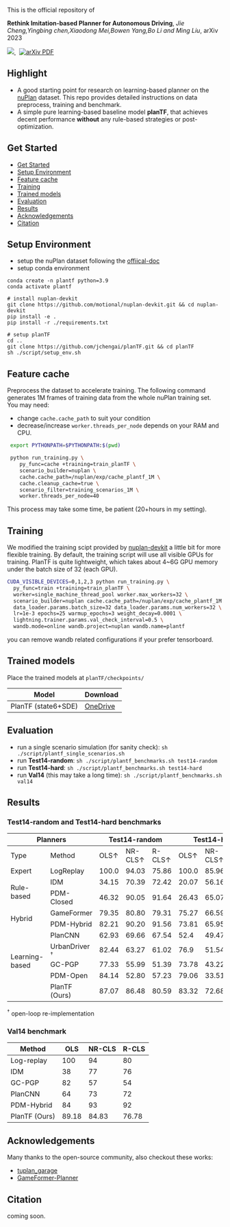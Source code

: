 This is the official repository of

**Rethink Imitation-based Planner for Autonomous Driving**,
*Jie Cheng,Yingbing chen,Xiaodong Mei,Bowen Yang,Bo Li and Ming Liu*, arXiv 2023

<p align="left">
<a href="https://jchengai.github.io/planTF">
<img src="https://img.shields.io/badge/Project-Page-blue?style=flat">
</a>
<a href='todo' style='padding-left: 0.5rem;'>
    <img src='https://img.shields.io/badge/arXiv-PDF (coming soon)-red?style=flat&logo=arXiv&logoColor=wihte' alt='arXiv PDF'>
</a>
</p>

## Highlight
- A good starting point for research on learning-based planner on the [nuPlan](https://www.nuscenes.org/nuplan) dataset. This repo provides detailed instructions on data preprocess, training and benchmark.
- A simple pure learning-based baseline model **planTF**, that achieves decent performance **without** any rule-based strategies or post-optimization.

## Get Started

- [Get Started](#get-started)
- [Setup Environment](#setup-environment)
- [Feature cache](#feature-cache)
- [Training](#training)
- [Trained models](#trained-models)
- [Evaluation](#evaluation)
- [Results](#results)
- [Acknowledgements](#acknowledgements)
- [Citation](#citation)


## Setup Environment

- setup the nuPlan dataset following the [offiical-doc](https://nuplan-devkit.readthedocs.io/en/latest/dataset_setup.html)
- setup conda environment
```
conda create -n plantf python=3.9
conda activate plantf

# install nuplan-devkit
git clone https://github.com/motional/nuplan-devkit.git && cd nuplan-devkit
pip install -e .
pip install -r ./requirements.txt

# setup planTF
cd ..
git clone https://github.com/jchengai/planTF.git && cd planTF
sh ./script/setup_env.sh
```

## Feature cache

Preprocess the dataset to accelerate training. The following command generates 1M frames of training data from the whole nuPlan training set. You may need:
- change `cache.cache_path` to suit your condition
- decrease/increase `worker.threads_per_node` depends on your RAM and CPU.

```sh
 export PYTHONPATH=$PYTHONPATH:$(pwd)

 python run_training.py \
    py_func=cache +training=train_planTF \
    scenario_builder=nuplan \
    cache.cache_path=/nuplan/exp/cache_plantf_1M \
    cache.cleanup_cache=true \
    scenario_filter=training_scenarios_1M \
    worker.threads_per_node=40
```

This process may take some time, be patient (20+hours in my setting).

## Training

We modified the training scipt provided by [nuplan-devkit](https://github.com/autonomousvision/tuplan_garage) a little bit for more flexible training. 
By default, the training script will use all visible GPUs for training. PlanTF is quite lightweight, which takes about 4~6G GPU memory under the batch size of 32 (each GPU).

```sh
CUDA_VISIBLE_DEVICES=0,1,2,3 python run_training.py \
  py_func=train +training=train_planTF \
  worker=single_machine_thread_pool worker.max_workers=32 \
  scenario_builder=nuplan cache.cache_path=/nuplan/exp/cache_plantf_1M cache.use_cache_without_dataset=true \
  data_loader.params.batch_size=32 data_loader.params.num_workers=32 \
  lr=1e-3 epochs=25 warmup_epochs=3 weight_decay=0.0001 \
  lightning.trainer.params.val_check_interval=0.5 \
  wandb.mode=online wandb.project=nuplan wandb.name=plantf
```

you can remove wandb related configurations if your prefer tensorboard.

## Trained models

Place the trained models at `planTF/checkpoints/`

| Model               | Download                                                                                                                                          |
| ------------------- | ------------------------------------------------------------------------------------------------------------------------------------------------- |
| PlanTF (state6+SDE) | [OneDrive](https://hkustconnect-my.sharepoint.com/:u:/g/personal/jchengai_connect_ust_hk/EW7HbklkAhVNpcDUEga2aLABxioVA1S98vyqk2VbziYfTw?e=fe3CxI) |


## Evaluation


- run a single scenario simulation (for sanity check): `sh ./script/plantf_single_scenarios.sh`
- run **Test14-random**: `sh ./script/plantf_benchmarks.sh test14-random`
- run **Test14-hard**: `sh ./script/plantf_benchmarks.sh test14-hard`
- run **Val14** (this may take a long time): `sh ./script/plantf_benchmarks.sh val14`

## Results

### Test14-random and Test14-hard benchmarks

<table class="tg">
<thead>
  <tr>
    <th class="tg-c3ow" colspan="2">Planners</th>
    <th class="tg-c3ow" colspan="3">Test14-random</th>
    <th class="tg-c3ow" colspan="3">Test14-hard</th>
    <th class="tg-0pky"></th>
  </tr>
</thead>
<tbody>
  <tr>
    <td class="tg-0pky">Type</td>
    <td class="tg-0pky">Method</td>
    <td class="tg-c3ow">OLS↑</td>
    <td class="tg-c3ow">NR-CLS↑</td>
    <td class="tg-c3ow">R-CLS↑</td>
    <td class="tg-c3ow">OLS↑</td>
    <td class="tg-c3ow">NR-CLS↑</td>
    <td class="tg-c3ow">R-CLS↑</td>
    <td class="tg-0pky">Time</td>
  </tr>
  <tr>
    <td class="tg-0pky">Expert</td>
    <td class="tg-0pky">LogReplay</td>
    <td class="tg-c3ow">100.0</td>
    <td class="tg-c3ow">94.03</td>
    <td class="tg-c3ow">75.86</td>
    <td class="tg-c3ow">100.0</td>
    <td class="tg-c3ow">85.96</td>
    <td class="tg-c3ow">68.80</td>
    <td class="tg-c3ow">-</td>
  </tr>
  <tr>
    <td class="tg-0pky" rowspan="2">Rule-based</td>
    <td class="tg-0pky">IDM</td>
    <td class="tg-c3ow">34.15</td>
    <td class="tg-c3ow">70.39</td>
    <td class="tg-c3ow">72.42</td>
    <td class="tg-c3ow">20.07</td>
    <td class="tg-c3ow">56.16</td>
    <td class="tg-c3ow">62.26</td>
    <td class="tg-c3ow">32</td>
  </tr>
  <tr>
    <td class="tg-0pky">PDM-Closed</td>
    <td class="tg-c3ow">46.32</td>
    <td class="tg-c3ow">90.05</td>
    <td class="tg-7btt">91.64</td>
    <td class="tg-c3ow">26.43</td>
    <td class="tg-c3ow">65.07</td>
    <td class="tg-c3ow">75.18</td>
    <td class="tg-c3ow">140</td>
  </tr>
  <tr>
    <td class="tg-0pky" rowspan="2">Hybrid</td>
    <td class="tg-0pky">GameFormer</td>
    <td class="tg-c3ow">79.35</td>
    <td class="tg-c3ow">80.80</td>
    <td class="tg-c3ow">79.31</td>
    <td class="tg-c3ow">75.27</td>
    <td class="tg-c3ow">66.59</td>
    <td class="tg-c3ow">68.83</td>
    <td class="tg-c3ow">443</td>
  </tr>
  <tr>
    <td class="tg-0pky">PDM-Hybrid</td>
    <td class="tg-c3ow">82.21</td>
    <td class="tg-7btt">90.20</td>
    <td class="tg-c3ow">91.56</td>
    <td class="tg-c3ow">73.81</td>
    <td class="tg-c3ow">65.95</td>
    <td class="tg-7btt">75.79</td>
    <td class="tg-c3ow">152</td>
  </tr>
  <tr>
    <td class="tg-0pky" rowspan="5">Learning-based<br><br></td>
    <td class="tg-0pky">PlanCNN</td>
    <td class="tg-c3ow">62.93</td>
    <td class="tg-c3ow">69.66</td>
    <td class="tg-c3ow">67.54</td>
    <td class="tg-c3ow">52.4</td>
    <td class="tg-c3ow">49.47</td>
    <td class="tg-c3ow">52.16</td>
    <td class="tg-c3ow">82</td>
  </tr>
  <tr>
    <td class="tg-0pky">UrbanDriver <sup><span>&#8224</span></sup></td>
    <td class="tg-c3ow">82.44</td>
    <td class="tg-c3ow">63.27</td>
    <td class="tg-c3ow">61.02</td>
    <td class="tg-c3ow">76.9</td>
    <td class="tg-c3ow">51.54</td>
    <td class="tg-c3ow">49.07</td>
    <td class="tg-c3ow">124</td>
  </tr>
  <tr>
    <td class="tg-0pky">GC-PGP</td>
    <td class="tg-c3ow">77.33</td>
    <td class="tg-c3ow">55.99</td>
    <td class="tg-c3ow">51.39</td>
    <td class="tg-c3ow">73.78</td>
    <td class="tg-c3ow">43.22</td>
    <td class="tg-c3ow">39.63</td>
    <td class="tg-c3ow">160</td>
  </tr>
  <tr>
    <td class="tg-0pky">PDM-Open</td>
    <td class="tg-c3ow">84.14</td>
    <td class="tg-c3ow">52.80</td>
    <td class="tg-c3ow">57.23</td>
    <td class="tg-c3ow">79.06</td>
    <td class="tg-c3ow">33.51</td>
    <td class="tg-c3ow">35.83</td>
    <td class="tg-c3ow">101</td>
  </tr>
  <tr>
    <td class="tg-0pky">PlanTF (Ours)</td>
    <td class="tg-7btt">87.07</td>
    <td class="tg-c3ow">86.48</td>
    <td class="tg-c3ow">80.59</td>
    <td class="tg-7btt">83.32</td>
    <td class="tg-7btt">72.68</td>
    <td class="tg-c3ow">61.7</td>
    <td class="tg-c3ow">155</td>
  </tr>
</tbody>
</table>

<p>
<sup><span>&#8224</span></sup> open-loop re-implementation
</p>

### Val14 benchmark

| Method        | OLS   | NR-CLS | R-CLS |
| ------------- | ----- | ------ | ----- |
| Log-replay    | 100   | 94     | 80    |
| IDM           | 38    | 77     | 76    |
| GC-PGP        | 82    | 57     | 54    |
| PlanCNN       | 64    | 73     | 72    |
| PDM-Hybrid    | 84    | 93     | 92    |
| PlanTF (Ours) | 89.18 | 84.83  | 76.78 |

## Acknowledgements

Many thanks to the open-source community, also checkout these works:
- [tuplan_garage](https://github.com/autonomousvision/tuplan_garage)
- [GameFormer-Planner](https://github.com/MCZhi/GameFormer-Planner)

## Citation

coming soon.
